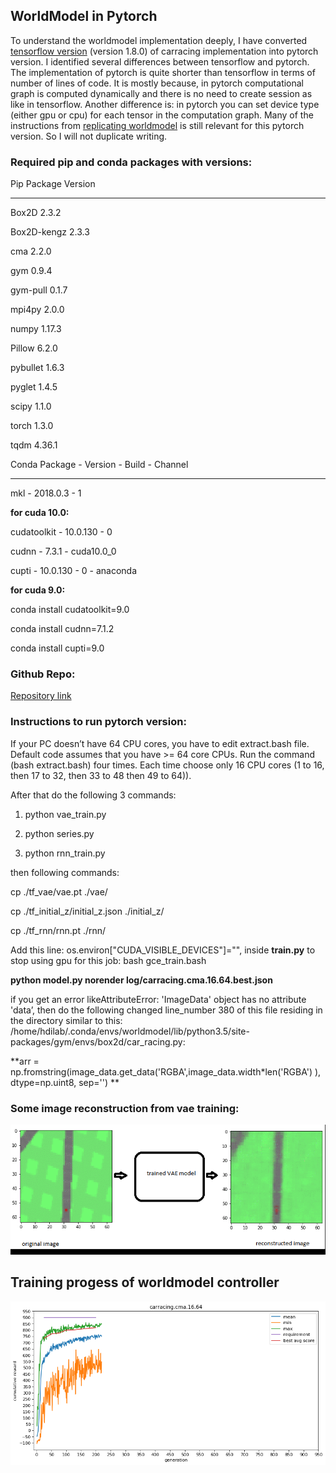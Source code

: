 ## WorldModel in Pytorch

To understand the worldmodel implementation deeply, I have converted [tensorflow version](https://github.com/hardmaru/WorldModelsExperiments) (version 1.8.0) of carracing implementation into pytorch version. I identified several differences between tensorflow and pytorch. The implementation of pytorch is quite shorter than tensorflow in terms of number of lines of code. It is mostly because, in pytorch computational graph is computed dynamically and there is no need to create session as like in tensorflow. Another difference is: in pytorch you can set device type (either gpu or cpu) for each tensor in the computation graph. Many of the instructions from [replicating worldmodel](https://shadekcse.wordpress.com/2019/08/02/how-to-replicate-world-model-carracing-by-training-from-scratch-on-ubuntu-18-04/) is still relevant for this pytorch version. So I will not duplicate writing.

### Required pip and conda packages with versions:

Pip Package                Version

---------------------- ---------------

Box2D                  2.3.2

Box2D-kengz            2.3.3

cma                    2.2.0

gym                    0.9.4

gym-pull               0.1.7

mpi4py                 2.0.0

numpy                  1.17.3

Pillow                 6.2.0

pybullet               1.6.3

pyglet                 1.4.5

scipy                  1.1.0

torch                  1.3.0

tqdm                   4.36.1


Conda Package        -    Version    -                Build -  Channel

-------------------------------------------------------------------
mkl             -          2018.0.3           -             1

**for cuda 10.0:**

cudatoolkit        -       10.0.130           -             0

cudnn           -          7.3.1        -        cuda10.0_0

cupti          -           10.0.130       -                0   -  anaconda

**for cuda 9.0:**

conda install cudatoolkit=9.0

conda install cudnn=7.1.2

conda install cupti=9.0


### Github Repo:
[Repository link](https://github.com/Shadek07/worldmodel_pytorch)

### Instructions to run pytorch version:

If your PC doesn’t have 64 CPU cores, you have to edit extract.bash file. Default code assumes that you have >= 64 core CPUs. Run the command (bash extract.bash) four times. Each time choose only 16 CPU cores (1 to 16, then 17 to 32, then 33 to 48 then 49 to 64)).

After that do the following 3 commands:
1. python vae_train.py

2. python series.py

3. python rnn_train.py

then following commands:

cp ./tf_vae/vae.pt ./vae/

cp ./tf_initial_z/initial_z.json ./initial_z/

cp ./tf_rnn/rnn.pt ./rnn/

Add this line: os.environ["CUDA_VISIBLE_DEVICES"]="",  inside **train.py** to stop using gpu for this job: bash gce_train.bash

**python model.py norender log/carracing.cma.16.64.best.json**

if you get an error likeAttributeError: 'ImageData' object has no attribute 'data’, then do the following
changed line_number 380 of this file residing in the directory similar to this: /home/hdilab/.conda/envs/worldmodel/lib/python3.5/site-packages/gym/envs/box2d/car_racing.py:

**arr = np.fromstring(image_data.get_data('RGBA',image_data.width*len('RGBA') ), dtype=np.uint8, sep='')  **

### Some image reconstruction from vae training:
![vae_pytorch](/images/worldmodel_pytorch/vae_torch.gif)

## Training progess of worldmodel controller
![training](/images/worldmodel_pytorch/worldmodel_pytorch_train.png)
